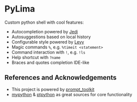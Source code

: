 # PyLima

Custom python shell with cool features:
- Autocompletion powered by [Jedi](https://github.com/davidhalter/jedi)
- Autosuggestions based on local history
- Configurable style powered by [Levy](https://github.com/pmbrull/levy)
- Magic commands `%`, e.g. `%timeit <statement>`
- Command interaction with `!`, e.g. `!ls`
- Help shortcut with `?name`
- Braces and quotes completion IDE-like


## References and Acknowledgements
- This project is powered by [prompt_toolkit](https://github.com/prompt-toolkit/python-prompt-toolkit)
- [mypython](https://github.com/asmeurer/mypython) & [ptpython](https://github.com/prompt-toolkit/ptpython) as great sources for core functionality
